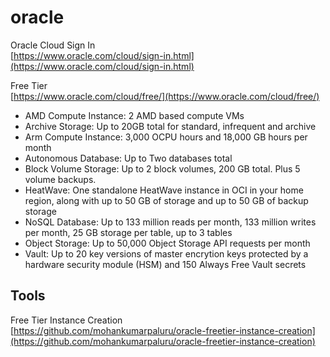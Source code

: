 # oracle

Oracle Cloud Sign In  
[https://www.oracle.com/cloud/sign-in.html](https://www.oracle.com/cloud/sign-in.html)  

Free Tier  
[https://www.oracle.com/cloud/free/](https://www.oracle.com/cloud/free/)

- AMD Compute Instance: 2 AMD based compute VMs  
- Archive Storage: Up to 20GB total for standard, infrequent and archive  
- Arm Compute Instance: 3,000 OCPU hours and 18,000 GB hours per month  
- Autonomous Database: Up to Two databases total  
- Block Volume Storage: Up to 2 block volumes, 200 GB total. Plus 5 volume backups.  
- HeatWave: One standalone HeatWave instance in OCI in your home region, along with up to 50 GB of storage and up to 50 GB of backup storage  
- NoSQL Database: Up to 133 million reads per month, 133 million writes per month, 25 GB storage per table, up to 3 tables  
- Object Storage: Up to 50,000 Object Storage API requests per month  
- Vault: Up to 20 key versions of master encrytion keys protected by a hardware security module (HSM) and 150 Always Free Vault secrets  

## Tools

Free Tier Instance Creation  
[https://github.com/mohankumarpaluru/oracle-freetier-instance-creation](https://github.com/mohankumarpaluru/oracle-freetier-instance-creation)  

